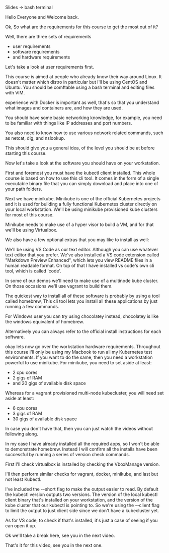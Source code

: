 Slides -> bash terminal

Hello Everyone and Welcome back.  

Ok, So what are the requirements for this course to get the most out of it? 


Well, there are three sets of requirements


 - user requirements
 - software requirements 
 - and hardware requirements 

Let's take a look at user requirements first. 

This course is aimed at people who already know their way around Linux. It doesn't matter which distro in particular but I'll be using CentOS and Ubuntu. You should be comftable using a bash terminal and editing files with VIM. 


experience with Docker is important as well, that's so that you understand what images and containers are, and how they are used. 


You should have some basic networking knowledge, for example, you need to be familiar with things like IP addresses and port numbers.

You also need to know how to use various network related commands, such as netcat, dig, and nslookup. 


This should give you a general idea, of the level you should be at before starting this course.

 
 
Now let's take a look at the software you should have on your workstation. 

First and foremost you must have the kubectl client installed. This whole course is based on how to use this cli tool. It comes in the form of a single executable binary file that you can simply download and place into one of your path folders.

Next we have minikube. Minikube is one of the official Kubernetes projects and it is used for building a fully functional Kubernetes cluster directly on your local workstation. We'll be using minikube provisioned kube clusters for most of this course. 

Minikube needs to make use of a hyper visor to build a VM, and for that we'll be using Virtualbox. 

We also have a few optional extras that you may like to install as well:

We'll be using VS Code as our text editor. 
Although you can use whatever text editor that you prefer. 
We've also installed a VS code extension called 
"Markdown Preview Enhanced",
 which lets you view README files in a human readable format. 
 On top of that I have installed vs code's own cli tool, which is called 'code'. 

In some of our demos we'll need to make use of a multinode kube cluster. On those occasions we'll use vagrant to build them. 


The quickest way to install all of these software is probably by using a tool called homebrew, This cli tool lets you install all these applications by just running a few commands. 
  
  
For Windows user you can try using chocolatey instead, chocolatey is like the windows equivalent of homebrew. 

Alternatively you can always refer to the official install instructions for each software. 
 

okay lets now go over the workstation hardware requirements. Throughout this course I'll only be using my Macbook to run all my Kubernetes test environments. If you want to do the same, then you need a workstation powerful to use minikube. For minikube, you need to set aside at least:
 
- 2 cpu cores
- 2 gigs of RAM
- and 20 gigs of available disk space

Whereas for a vagrant provisioned multi-node kubecluster, you will need set aside at least:

- 6 cpu cores
- 3 gigs of RAM
- 30 gigs of available disk space

In case you don't have that, then you can just watch the videos without following along.





In my case I have already installed all the required apps, so I won't be able to demonstrate homebrew. Instead I will confirm all the installs have been successful by running a series of version check commands.

First I'll check virtualbox is installed by checking the VboxManage version.

I'll then perform similar checks for vagrant, docker, minikube, and last but not least Kubectl. 

I've included the --short flag to make the output easier to read. By default the kubectl version outputs two versions. The version of the local kubectl client binary that's installed on your workstation, and the version of the kube cluster that our kubectl is pointing to. So we're using the --client flag to limit the output to just client side since we don't have a kubecluster yet. 

As for VS code, to check if that's installed, it's just a case of seeing if you can open it up. 

Ok we'll take a break here, see you in the next video. 




























That's it for this video, see you in the next one. 